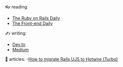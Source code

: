 👓 reading:
- <a href="https://app.mailbrew.com/TheVanHolder/daily-ruby-on-rails-feed-jJhaGADqdv1r">The Ruby on Rails Daily</a> 
- <a href="https://app.mailbrew.com/TheVanHolder/the-frontend-daily-feWJESTRhD00">The Front-end Daily</a> 

✍️ writing:
- [Dev.to](https://dev.to/thomasvanholder)
- [Medium](https://medium.com/@thomasvanholder)

📝 articles:
-[How to migrate Rails UJS to Hotwire (Turbo) ](https://dev.to/thomasvanholder/how-to-migrate-rails-ujs-to-hotwire-turbo-hdh)
